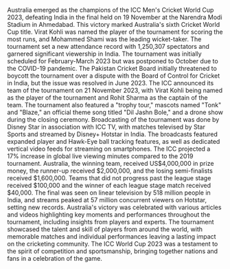 Australia emerged as the champions of the ICC Men's Cricket World Cup 2023, defeating India in the final held on 19 November at the Narendra Modi Stadium in Ahmedabad. This victory marked Australia's sixth Cricket World Cup title. Virat Kohli was named the player of the tournament for scoring the most runs, and Mohammed Shami was the leading wicket-taker. The tournament set a new attendance record with 1,250,307 spectators and garnered significant viewership in India. The tournament was initially scheduled for February-March 2023 but was postponed to October due to the COVID-19 pandemic. The Pakistan Cricket Board initially threatened to boycott the tournament over a dispute with the Board of Control for Cricket in India, but the issue was resolved in June 2023. The ICC announced its team of the tournament on 21 November 2023, with Virat Kohli being named as the player of the tournament and Rohit Sharma as the captain of the team. The tournament also featured a "trophy tour," mascots named "Tonk" and "Blaze," an official theme song titled "Dil Jashn Bole," and a drone show during the closing ceremony. Broadcasting of the tournament was done by Disney Star in association with ICC TV, with matches televised by Star Sports and streamed by Disney+ Hotstar in India. The broadcasts featured expanded player and Hawk-Eye ball tracking features, as well as dedicated vertical video feeds for streaming on smartphones. The ICC projected a 17% increase in global live viewing minutes compared to the 2019 tournament. Australia, the winning team, received US$4,000,000 in prize money, the runner-up received $2,000,000, and the losing semi-finalists received $1,600,000. Teams that did not progress past the league stage received $100,000 and the winner of each league stage match received $40,000. The final was seen on linear television by 518 million people in India, and streams peaked at 57 million concurrent viewers on Hotstar, setting new records. Australia's victory was celebrated with various articles and videos highlighting key moments and performances throughout the tournament, including insights from players and experts. The tournament showcased the talent and skill of players from around the world, with memorable matches and individual performances leaving a lasting impact on the cricketing community. The ICC World Cup 2023 was a testament to the spirit of competition and sportsmanship, bringing together nations and fans in a celebration of the game.
